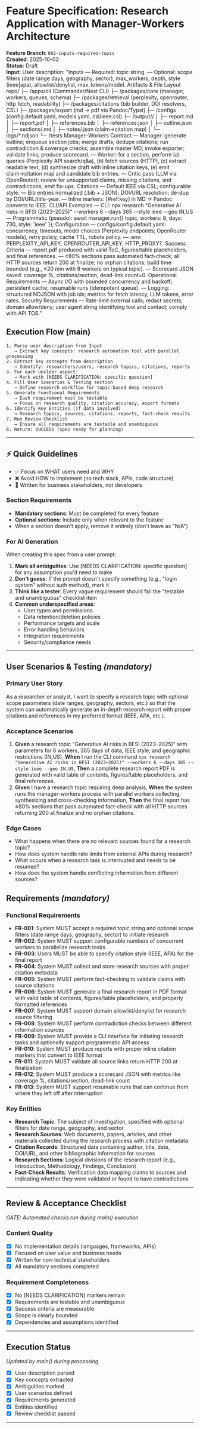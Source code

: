 # Feature Specification: Research Application with Manager-Workers Architecture

**Feature Branch**: `002-inputs-required-topic`  
**Created**: 2025-10-02  
**Status**: Draft  
**Input**: User description: "Inputs — Required: topic string. — Optional: scope filters (date range days, geography, sector), max_workers, depth, style (ieee|apa), allowlist/denylist, max_tokens/model. Artifacts & File Layout repo/ ├─ /apps/cli (Commander/Nest CLI) ├─ /packages/core (manager, workers, queues, schema) ├─ /packages/retrieval (perplexity, openrouter, http fetch, readability) ├─ /packages/citations (bib builder, DOI resolvers, CSL) ├─ /packages/export (md → pdf via Pandoc/Typst) ├─ /configs (config.default.yaml, models.yaml, csl/ieee.csl) ├─ /output/<slug>/ │ ├─ report.md │ ├─ report.pdf │ ├─ references.bib │ ├─ references.json │ ├─ outline.json │ ├─ sections/<k>.md │ ├─ notes/<k>.json (claim→citation map) │ └─ logs/*.ndjson └─ /tests Manager–Workers Contract — Manager: generate outline; enqueue section jobs; merge drafts; dedupe citations; run contradiction & coverage checks; assemble master MD; invoke exporter; validate links; produce scorecard. — Worker: for a section, perform (a) queries (Perplexity API search/q&a), (b) fetch sources (HTTP), (c) extract readable text, (d) synthesize draft with inline citation keys, (e) emit claim→citation map and candidate bib entries. — Critic pass (LLM via OpenRouter): review for unsupported claims, missing citations, and contradictions; emit fix-ups. Citations — Default IEEE via CSL; configurable style. — Bib entries normalized (.bib + JSON); DOI/URL resolution; de-dup by DOI/URL/title-year. — Inline markers: [#ref:key] in MD → Pandoc converts to IEEE. CLI/API Examples — CLI: npx research "Generative AI risks in BFSI (2023–2025)" --workers 6 --days 365 --style ieee --geo IN,US — Programmatic (pseudo): await manager.run({ topic, workers: 8, days: 730, style: 'ieee' }); Configuration — configs/config.default.yaml: concurrency, timeouts, model choices (Perplexity endpoints; OpenRouter models), retry policy, cache TTL, robots policy. — .env: PERPLEXITY_API_KEY, OPENROUTER_API_KEY, HTTP_PROXY?. Success Criteria — report.pdf produced with valid ToC, figures/table placeholders, and final references. — ≥80% sections pass automated fact-check; all HTTP sources return 200 at finalize; no orphan citations; build time bounded (e.g., ≤20 min with 8 workers on typical topic). — Scorecard JSON saved: coverage %, citations/section, dead-link count=0. Operational Requirements — Async I/O with bounded concurrency and backoff; persistent cache; resumable runs (idempotent queue). — Logging: structured NDJSON with job ids; metrics for fetch latency, LLM tokens, error rates. Security Requirements — Rate-limit external calls; redact secrets; domain allow/deny; user agent string identifying tool and contact; comply with API TOS."

## Execution Flow (main)
```
1. Parse user description from Input
   → Extract key concepts: research automation tool with parallel processing
2. Extract key concepts from description
   → Identify: researchers/users, research topics, citations, reports
3. For each unclear aspect:
   → Mark with [NEEDS CLARIFICATION: specific question]
4. Fill User Scenarios & Testing section
   → Define research workflow for topic-based deep research
5. Generate Functional Requirements
   → Each requirement must be testable
   → Focus on research quality, citation accuracy, export formats
6. Identify Key Entities (if data involved)
   → Research topics, sources, citations, reports, fact-check results
7. Run Review Checklist
   → Ensure all requirements are testable and unambiguous
8. Return: SUCCESS (spec ready for planning)
```

---

## ⚡ Quick Guidelines
- ✅ Focus on WHAT users need and WHY
- ❌ Avoid HOW to implement (no tech stack, APIs, code structure)
- 👥 Written for business stakeholders, not developers

### Section Requirements
- **Mandatory sections**: Must be completed for every feature
- **Optional sections**: Include only when relevant to the feature
- When a section doesn't apply, remove it entirely (don't leave as "N/A")

### For AI Generation
When creating this spec from a user prompt:
1. **Mark all ambiguities**: Use [NEEDS CLARIFICATION: specific question] for any assumption you'd need to make
2. **Don't guess**: If the prompt doesn't specify something (e.g., "login system" without auth method), mark it
3. **Think like a tester**: Every vague requirement should fail the "testable and unambiguous" checklist item
4. **Common underspecified areas**:
   - User types and permissions
   - Data retention/deletion policies  
   - Performance targets and scale
   - Error handling behaviors
   - Integration requirements
   - Security/compliance needs

---

## User Scenarios & Testing *(mandatory)*

### Primary User Story
As a researcher or analyst, I want to specify a research topic with optional scope parameters (date ranges, geography, sectors, etc.) so that the system can automatically generate an in-depth research report with proper citations and references in my preferred format (IEEE, APA, etc.).

### Acceptance Scenarios
1. **Given** a research topic "Generative AI risks in BFSI (2023–2025)" with parameters for 6 workers, 365 days of data, IEEE style, and geographic restrictions (IN,US), **When** I run the CLI command `npx research "Generative AI risks in BFSI (2023–2025)" --workers 6 --days 365 --style ieee --geo IN,US`, **Then** a complete research report PDF is generated with valid table of contents, figures/table placeholders, and final references.
2. **Given** I have a research topic requiring deep analysis, **When** the system runs the manager-workers process with parallel workers collecting, synthesizing and cross-checking information, **Then** the final report has ≥80% sections that pass automated fact-check with all HTTP sources returning 200 at finalize and no orphan citations.

### Edge Cases
- What happens when there are no relevant sources found for a research topic?
- How does system handle rate limits from external APIs during research?
- What occurs when a research task is interrupted and needs to be resumed?
- How does the system handle conflicting information from different sources?

## Requirements *(mandatory)*

### Functional Requirements
- **FR-001**: System MUST accept a required topic string and optional scope filters (date range days, geography, sector) to initiate research
- **FR-002**: System MUST support configurable numbers of concurrent workers to parallelize research tasks
- **FR-003**: Users MUST be able to specify citation style (IEEE, APA) for the final report
- **FR-004**: System MUST collect and store research sources with proper citation metadata
- **FR-005**: System MUST perform fact-checking to validate claims with source citations
- **FR-006**: System MUST generate a final research report in PDF format with valid table of contents, figures/table placeholders, and properly formatted references
- **FR-007**: System MUST support domain allowlist/denylist for research source filtering 
- **FR-008**: System MUST perform contradiction checks between different information sources
- **FR-009**: System MUST provide a CLI interface for initiating research tasks and optionally support programmatic API access
- **FR-010**: System MUST produce reports with proper inline citation markers that convert to IEEE format
- **FR-011**: System MUST validate all source links return HTTP 200 at finalization
- **FR-012**: System MUST produce a scorecard JSON with metrics like coverage %, citations/section, dead-link count
- **FR-013**: System MUST support resumable runs that can continue from where they left off after interruption

### Key Entities
- **Research Topic**: The subject of investigation, specified with optional filters for date range, geography, and sector
- **Research Sources**: Web documents, papers, articles, and other materials collected during the research process with citation metadata
- **Citation Records**: Structured data containing author, title, date, DOI/URL, and other bibliographic information for sources
- **Research Sections**: Logical divisions of the research report (e.g., Introduction, Methodology, Findings, Conclusion)
- **Fact-Check Results**: Verification data mapping claims to sources and indicating whether they were validated or found to have contradictions

---

## Review & Acceptance Checklist
*GATE: Automated checks run during main() execution*

### Content Quality
- [x] No implementation details (languages, frameworks, APIs)
- [x] Focused on user value and business needs
- [x] Written for non-technical stakeholders
- [x] All mandatory sections completed

### Requirement Completeness
- [x] No [NEEDS CLARIFICATION] markers remain
- [x] Requirements are testable and unambiguous  
- [x] Success criteria are measurable
- [x] Scope is clearly bounded
- [x] Dependencies and assumptions identified

---

## Execution Status
*Updated by main() during processing*

- [x] User description parsed
- [x] Key concepts extracted
- [x] Ambiguities marked
- [x] User scenarios defined
- [x] Requirements generated
- [x] Entities identified
- [x] Review checklist passed

---
